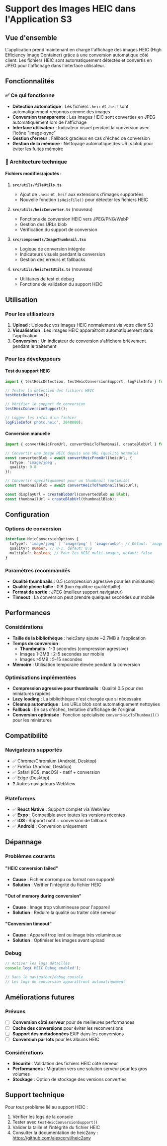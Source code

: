 # Support des Images HEIC dans l'Application S3

## Vue d'ensemble

L'application prend maintenant en charge l'affichage des images HEIC (High Efficiency Image Container) grâce à une conversion automatique côté client. Les fichiers HEIC sont automatiquement détectés et convertis en JPEG pour l'affichage dans l'interface utilisateur.

## Fonctionnalités

### ✅ Ce qui fonctionne
- **Détection automatique** : Les fichiers `.heic` et `.heif` sont automatiquement reconnus comme des images
- **Conversion transparente** : Les images HEIC sont converties en JPEG automatiquement lors de l'affichage
- **Interface utilisateur** : Indicateur visuel pendant la conversion avec l'icône "image-sync"
- **Gestion d'erreur** : Fallback gracieux en cas d'échec de conversion
- **Gestion de la mémoire** : Nettoyage automatique des URLs blob pour éviter les fuites mémoire

### 🔧 Architecture technique

#### Fichiers modifiés/ajoutés :

1. **`src/utils/fileUtils.ts`**
   - Ajout de `.heic` et `.heif` aux extensions d'images supportées
   - Nouvelle fonction `isHeicFile()` pour détecter les fichiers HEIC

2. **`src/utils/heicConverter.ts`** (nouveau)
   - Fonctions de conversion HEIC vers JPEG/PNG/WebP
   - Gestion des URLs blob
   - Vérification du support de conversion

3. **`src/components/ImageThumbnail.tsx`**
   - Logique de conversion intégrée
   - Indicateurs visuels pendant la conversion
   - Gestion des erreurs et fallbacks

4. **`src/utils/heicTestUtils.ts`** (nouveau)
   - Utilitaires de test et debug
   - Fonctions de validation du support HEIC

## Utilisation

### Pour les utilisateurs
1. **Upload** : Uploadez vos images HEIC normalement via votre client S3
2. **Visualisation** : Les images HEIC apparaîtront automatiquement dans l'application
3. **Conversion** : Un indicateur de conversion s'affichera brièvement pendant le traitement

### Pour les développeurs

#### Test du support HEIC
```typescript
import { testHeicDetection, testHeicConversionSupport, logFileInfo } from './src/utils/heicTestUtils';

// Tester la détection des fichiers HEIC
testHeicDetection();

// Vérifier le support de conversion
testHeicConversionSupport();

// Logger les infos d'un fichier
logFileInfo('photo.heic', 2048000);
```

#### Conversion manuelle
```typescript
import { convertHeicFromUrl, convertHeicToThumbnail, createBlobUrl } from './src/utils/heicConverter';

// Convertir une image HEIC depuis une URL (qualité normale)
const convertedBlob = await convertHeicFromUrl(heicUrl, {
  toType: 'image/jpeg',
  quality: 0.8
});

// Convertir spécifiquement pour un thumbnail (optimisé)
const thumbnailBlob = await convertHeicToThumbnail(heicUrl);

const displayUrl = createBlobUrl(convertedBlob as Blob);
const thumbnailUrl = createBlobUrl(thumbnailBlob);
```

## Configuration

### Options de conversion
```typescript
interface HeicConversionOptions {
  toType?: 'image/jpeg' | 'image/png' | 'image/webp'; // Défaut: 'image/jpeg'
  quality?: number; // 0-1, défaut: 0.8
  multiple?: boolean; // Pour les HEIC multi-images, défaut: false
}
```

### Paramètres recommandés
- **Qualité thumbnails** : 0.5 (compression agressive pour les miniatures)
- **Qualité pleine taille** : 0.8 (bon équilibre qualité/taille)
- **Format de sortie** : JPEG (meilleur support navigateur)
- **Timeout** : La conversion peut prendre quelques secondes sur mobile

## Performances

### Considérations
- **Taille de la bibliothèque** : heic2any ajoute ~2.7MB à l'application
- **Temps de conversion** : 
  - **Thumbnails** : 1-3 secondes (compression agressive)
  - Images 1-3MB : 2-5 secondes sur mobile
  - Images >5MB : 5-15 secondes
- **Mémoire** : Utilisation temporaire élevée pendant la conversion

### Optimisations implémentées
- **Compression agressive pour thumbnails** : Qualité 0.5 pour des miniatures rapides
- **Lazy loading** : La bibliothèque n'est chargée que si nécessaire
- **Cleanup automatique** : Les URLs blob sont automatiquement nettoyées
- **Fallback** : En cas d'échec, tentative d'affichage de l'original
- **Conversion optimisée** : Fonction spécialisée `convertHeicToThumbnail()` pour les miniatures

## Compatibilité

### Navigateurs supportés
- ✅ Chrome/Chromium (Android, Desktop)
- ✅ Firefox (Android, Desktop)  
- ✅ Safari (iOS, macOS) - natif + conversion
- ✅ Edge (Desktop)
- ❓ Autres navigateurs WebView

### Plateformes
- ✅ **React Native** : Support complet via WebView
- ✅ **Expo** : Compatible avec toutes les versions récentes
- ✅ **iOS** : Support natif + conversion de fallback
- ✅ **Android** : Conversion uniquement

## Dépannage

### Problèmes courants

#### "HEIC conversion failed"
- **Cause** : Fichier corrompu ou format non supporté
- **Solution** : Vérifier l'intégrité du fichier HEIC

#### "Out of memory during conversion"
- **Cause** : Image trop volumineuse pour l'appareil
- **Solution** : Réduire la qualité ou traiter côté serveur

#### "Conversion timeout"
- **Cause** : Appareil trop lent ou image très volumineuse
- **Solution** : Optimiser les images avant upload

### Debug
```typescript
// Activer les logs détaillés
console.log('HEIC Debug enabled');

// Dans le navigateur/debug console
// Les logs de conversion apparaîtront automatiquement
```

## Améliorations futures

### Prévues
- [ ] **Conversion côté serveur** pour de meilleures performances
- [ ] **Cache des conversions** pour éviter les reconversions
- [ ] **Support des métadonnées** EXIF dans les conversions
- [ ] **Conversion par lots** pour les albums HEIC

### Considérations
- **Sécurité** : Validation des fichiers HEIC côté serveur
- **Performances** : Migration vers une solution serveur pour les gros volumes
- **Stockage** : Option de stockage des versions converties

## Support technique

Pour tout problème lié au support HEIC :
1. Vérifier les logs de la console
2. Tester avec `testHeicConversionSupport()`
3. Valider la taille et l'intégrité du fichier HEIC
4. Consulter la documentation de heic2any : https://github.com/alexcorvi/heic2any